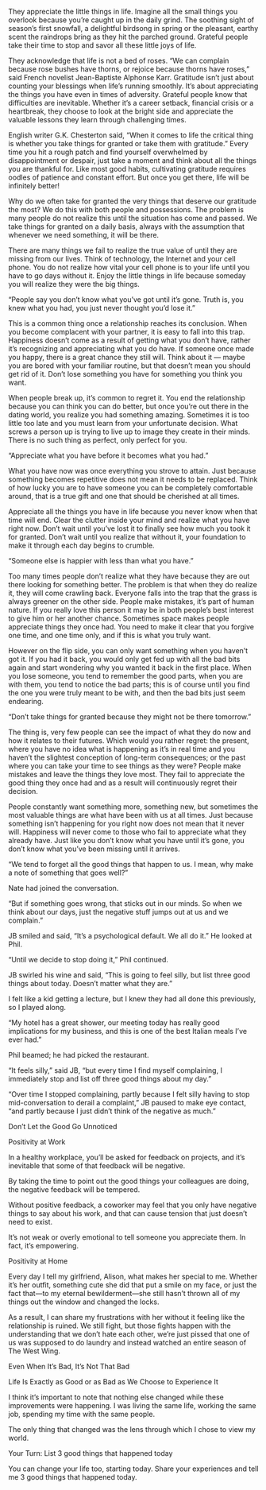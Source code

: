 



They appreciate the little things in life. Imagine all the small things you overlook because you’re caught up in the daily grind. The soothing sight of season’s first snowfall, a delightful birdsong in spring or the pleasant, earthy scent the raindrops bring as they hit the parched ground. Grateful people take their time to stop and savor all these little joys of life.

They acknowledge that life is not a bed of roses. “We can complain because rose bushes have thorns, or rejoice because thorns have roses,” said French novelist Jean-Baptiste Alphonse Karr. Gratitude isn’t just about counting your blessings when life’s running smoothly. It’s about appreciating the things you have even in times of adversity. Grateful people know that difficulties are inevitable. Whether it’s a career setback, financial crisis or a heartbreak, they choose to look at the bright side and appreciate the valuable lessons they learn through challenging times.

English writer G.K. Chesterton said, “When it comes to life the critical thing is whether you take things for granted or take them with gratitude.” Every time you hit a rough patch and find yourself overwhelmed by disappointment or despair, just take a moment and think about all the things you are thankful for. Like most good habits, cultivating gratitude requires oodles of patience and constant effort. But once you get there, life will be infinitely better!




Why do we often take for granted the very things that deserve our gratitude the most? We do this with both people and possessions. The problem is many people do not realize this until the situation has come and passed. We take things for granted on a daily basis, always with the assumption that whenever we need something, it will be there.

There are many things we fail to realize the true value of until they are missing from our lives. Think of technology, the Internet and your cell phone. You do not realize how vital your cell phone is to your life until you have to go days without it. Enjoy the little things in life because someday you will realize they were the big things.

“People say you don’t know what you’ve got until it’s gone. Truth is, you knew what you had, you just never thought you’d lose it.”

This is a common thing once a relationship reaches its conclusion. When you become complacent with your partner, it is easy to fall into this trap. Happiness doesn’t come as a result of getting what you don’t have, rather it’s recognizing and appreciating what you do have. If someone once made you happy, there is a great chance they still will. Think about it — maybe you are bored with your familiar routine, but that doesn’t mean you should get rid of it. Don’t lose something you have for something you think you want.

When people break up, it’s common to regret it. You end the relationship because you can think you can do better, but once you’re out there in the dating world, you realize you had something amazing. Sometimes it is too little too late and you must learn from your unfortunate decision. What screws a person up is trying to live up to image they create in their minds. There is no such thing as perfect, only perfect for you.

“Appreciate what you have before it becomes what you had.”

What you have now was once everything you strove to attain. Just because something becomes repetitive does not mean it needs to be replaced. Think of how lucky you are to have someone you can be completely comfortable around, that is a true gift and one that should be cherished at all times.

Appreciate all the things you have in life because you never know when that time will end. Clear the clutter inside your mind and realize what you have right now. Don’t wait until you’ve lost it to finally see how much you took it for granted. Don’t wait until you realize that without it, your foundation to make it through each day begins to crumble.

“Someone else is happier with less than what you have.”

Too many times people don’t realize what they have because they are out there looking for something better. The problem is that when they do realize it, they will come crawling back. Everyone falls into the trap that the grass is always greener on the other side. People make mistakes, it’s part of human nature. If you really love this person it may be in both people’s best interest to give him or her another chance. Sometimes space makes people appreciate things they once had. You need to make it clear that you forgive one time, and one time only, and if this is what you truly want.

However on the flip side, you can only want something when you haven’t got it. If you had it back, you would only get fed up with all the bad bits again and start wondering why you wanted it back in the first place. When you lose someone, you tend to remember the good parts, when you are with them, you tend to notice the bad parts; this is of course until you find the one you were truly meant to be with, and then the bad bits just seem endearing.

“Don’t take things for granted because they might not be there tomorrow.”

The thing is, very few people can see the impact of what they do now and how it relates to their futures. Which would you rather regret: the present, where you have no idea what is happening as it’s in real time and you haven’t the slightest conception of long-term consequences; or the past where you can take your time to see things as they were? People make mistakes and leave the things they love most. They fail to appreciate the good thing they once had and as a result will continuously regret their decision.

People constantly want something more, something new, but sometimes the most valuable things are what have been with us at all times. Just because something isn’t happening for you right now does not mean that it never will. Happiness will never come to those who fail to appreciate what they already have. Just like you don’t know what you have until it’s gone, you don’t know what you’ve been missing until it arrives.



“We tend to forget all the good things that happen to us. I mean, why make a note of something that goes well?”

Nate had joined the conversation.

“But if something goes wrong, that sticks out in our minds. So when we think about our days, just the negative stuff jumps out at us and we complain.”


JB smiled and said, “It’s a psychological default. We all do it.” He looked at Phil.

“Until we decide to stop doing it,” Phil continued.

JB swirled his wine and said, “This is going to feel silly, but list three good things about today. Doesn’t matter what they are.”

I felt like a kid getting a lecture, but I knew they had all done this previously, so I played along.

“My hotel has a great shower, our meeting today has really good implications for my business, and this is one of the best Italian meals I’ve ever had.”

Phil beamed; he had picked the restaurant.

“It feels silly,” said JB, “but every time I find myself complaining, I immediately stop and list off three good things about my day.”

“Over time I stopped complaining, partly because I felt silly having to stop mid-conversation to derail a complaint,” JB paused to make eye contact, “and partly because I just didn’t think of the negative as much.”


Don’t Let the Good Go Unnoticed


Positivity at Work

In a healthy workplace, you’ll be asked for feedback on projects, and it’s inevitable that some of that feedback will be negative.

By taking the time to point out the good things your colleagues are doing, the negative feedback will be tempered.

Without positive feedback, a coworker may feel that you only have negative things to say about his work, and that can cause tension that just doesn’t need to exist.

It’s not weak or overly emotional to tell someone you appreciate them. In fact, it’s empowering.

Positivity at Home

Every day I tell my girlfriend, Alison, what makes her special to me. Whether it’s her outfit, something cute she did that put a smile on my face, or just the fact that—to my eternal bewilderment—she still hasn’t thrown all of my things out the window and changed the locks.

As a result, I can share my frustrations with her without it feeling like the relationship is ruined. We still fight, but those fights happen with the understanding that we don’t hate each other, we’re just pissed that one of us was supposed to do laundry and instead watched an entire season of The West Wing.


Even When It’s Bad, It’s Not That Bad


Life Is Exactly as Good or as Bad as We Choose to Experience It



I think it’s important to note that nothing else changed while these improvements were happening. I was living the same life, working the same job, spending my time with the same people.

The only thing that changed was the lens through which I chose to view my world.

Your Turn: List 3 good things that happened today

You can change your life too, starting today. Share your experiences and tell me 3 good things that happened today.
